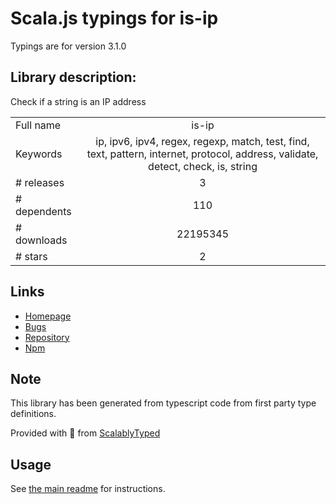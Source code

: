 
# Scala.js typings for is-ip

Typings are for version 3.1.0

## Library description:
Check if a string is an IP address

|                    |                 |
| ------------------ | :-------------: |
| Full name          | is-ip |
| Keywords           | ip, ipv6, ipv4, regex, regexp, match, test, find, text, pattern, internet, protocol, address, validate, detect, check, is, string |
| # releases         | 3 |
| # dependents       | 110 |
| # downloads        | 22195345 |
| # stars            | 2 |

## Links
- [Homepage](https://github.com/sindresorhus/is-ip#readme)
- [Bugs](https://github.com/sindresorhus/is-ip/issues)
- [Repository](https://github.com/sindresorhus/is-ip)
- [Npm](https://www.npmjs.com/package/is-ip)
    


## Note
This library has been generated from typescript code from first party type definitions.

Provided with :purple_heart: from [ScalablyTyped](https://github.com/oyvindberg/ScalablyTyped)

## Usage
See [the main readme](../../readme.md) for instructions.


